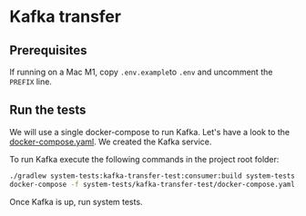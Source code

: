 # Kafka transfer

## Prerequisites

If running on a Mac M1, copy `.env.example`to `.env` and uncomment the `PREFIX` line.

## Run the tests

We will use a single docker-compose to run Kafka.
Let's have a look to the [docker-compose.yaml](docker-compose.yaml). We created the Kafka service.

To run Kafka execute the following commands in the project root folder:

```bash
./gradlew system-tests:kafka-transfer-test:consumer:build system-tests:kafka-transfer-test:provider:build
docker-compose -f system-tests/kafka-transfer-test/docker-compose.yaml up --abort-on-container-exit
```

Once Kafka is up, run system tests.
